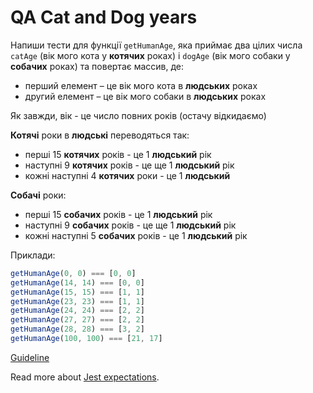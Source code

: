 # QA Cat and Dog years

Напиши тести для функції `getHumanAge`, яка приймає два цілих числа `catAge`
(вік мого кота у **котячих** роках) і `dogAge` (вік мого собаки у **собачих**
роках) та повертає массив, де:

- перший елемент – це вік мого кота в **людських** роках
- другий елемент – це вік мого собаки в **людських** роках

Як завжди, вік - це число повних років (остачу відкидаємо)

**Котячі** роки в **людські** переводяться так:

- перші 15 **котячих** років - це 1 **людський** рік
- наступні 9 **котячих** років - це ще 1 **людський** рік
- кожні наступні 4 **котячих** роки - це 1 **людський**

**Собачі** роки:

- перші 15 **собачих** років - це 1 **людський** рік
- наступні 9 **собачих** років - це ще 1 **людський** рік
- кожні наступні 5 **собачих** років - це 1 **людський** рік

Приклади:

```js
getHumanAge(0, 0) === [0, 0]
getHumanAge(14, 14) === [0, 0]
getHumanAge(15, 15) === [1, 1]
getHumanAge(23, 23) === [1, 1]
getHumanAge(24, 24) === [2, 2]
getHumanAge(27, 27) === [2, 2]
getHumanAge(28, 28) === [3, 2]
getHumanAge(100, 100) === [21, 17]
```

[Guideline](https://github.com/mate-academy/js_task-guideline/blob/master/README.md)

Read more about [Jest expectations](https://jestjs.io/uk/docs/expect).
